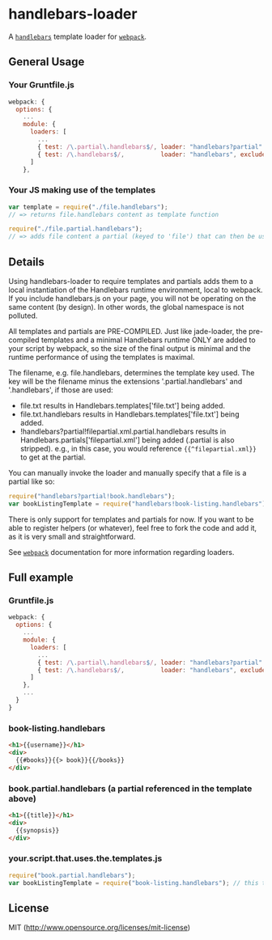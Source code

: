 # handlebars-loader

A [`handlebars`](http://handlebarsjs.com) template loader for [`webpack`](https://github.com/webpack/webpack).

## General Usage

### Your Gruntfile.js
``` javascript
webpack: {
  options: {
    ...
    module: {
      loaders: [
        ...
        { test: /\.partial\.handlebars$/, loader: "handlebars?partial" },
        { test: /\.handlebars$/,          loader: "handlebars", exclude: /\.partial\.handlebars$/ }
      ]
    },
```

### Your JS making use of the templates
``` javascript
var template = require("./file.handlebars");
// => returns file.handlebars content as template function

require("./file.partial.handlebars");
// => adds file content a partial (keyed to 'file') that can then be used in a template. Note that we don't store the return value because we are not returning a template here: just making the partial available to other templates.
```

## Details

Using handlebars-loader to require templates and partials adds them to a local instantiation of the Handlebars runtime environment, local to webpack. If you include handlebars.js on your page, you will not be operating on the same content (by design).  In other words, the global namespace is not polluted.

All templates and partials are PRE-COMPILED.  Just like jade-loader, the pre-compiled templates and a minimal Handlebars runtime ONLY are added to your script by webpack, so the size of the final output is minimal and the runtime performance of using the templates is maximal.

The filename, e.g. file.handlebars, determines the template key used. The key will be the filename minus the extensions '.partial.handlebars' and '.handlebars', if those are used:
* file.txt results in Handlebars.templates['file.txt'] being added.
* file.txt.handlebars results in Handlebars.templates['file.txt'] being added.
* !handlebars?partial!filepartial.xml.partial.handlebars results in Handlebars.partials['filepartial.xml'] being added (.partial is also stripped). e.g., in this case, you would reference `{{^filepartial.xml}}` to get at the partial.

You can manually invoke the loader and manually specify that a file is a partial like so:
```javascript
require("handlebars?partial!book.handlebars");
var bookListingTemplate = require("handlebars!book-listing.handlebars"); // this template can render using the partial above
```

There is only support for templates and partials for now.  If you want to be able to register helpers (or whatever), feel free to fork the code and add it, as it is very small and straightforward.

See [`webpack`](https://github.com/webpack/webpack) documentation for more information regarding loaders.

## Full example

### Gruntfile.js
``` javascript
webpack: {
  options: {
    ...
    module: {
      loaders: [
        ...
        { test: /\.partial\.handlebars$/, loader: "handlebars?partial" },
        { test: /\.handlebars$/,          loader: "handlebars", exclude: /\.partial\.handlebars$/ }
      ]
    },
    ...
  }
}
```

### book-listing.handlebars
```html
<h1>{{username}}</h1>
<div>
  {{#books}}{{> book}}{{/books}}
</div>
```

### book.partial.handlebars (a partial referenced in the template above)
```html
<h1>{{title}}</h1>
<div>
  {{synopsis}}
</div>
```

### your.script.that.uses.the.templates.js
```javascript
require("book.partial.handlebars");
var bookListingTemplate = require("book-listing.handlebars"); // this template can render using the partial above
```

## License

MIT (http://www.opensource.org/licenses/mit-license)